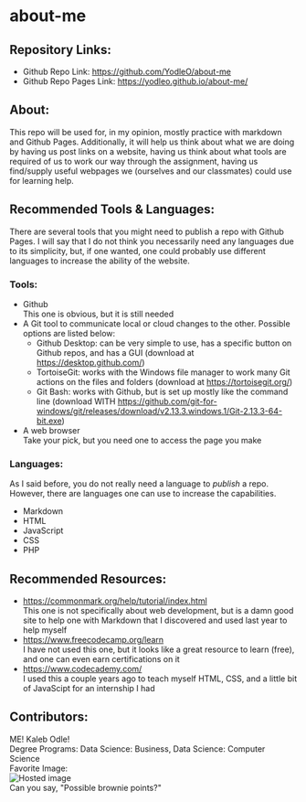 # about-me

## Repository Links:
- Github Repo Link: https://github.com/YodleO/about-me
- Github Repo Pages Link: https://yodleo.github.io/about-me/

## About:
This repo will be used for, in my opinion, mostly practice with markdown and Github Pages. Additionally, it will help us think about what we are doing by having us post links on a website, having us think about what tools are required of us to work our way through the assignment, having us find/supply useful webpages we (ourselves and our classmates) could use for learning help. 

## Recommended Tools & Languages:
There are several tools that you might need to publish a repo with Github Pages. I will say that I do not think you necessarily need any languages due to its simplicity, but, if one wanted, one could probably use different languages to increase the ability of the website.

### Tools:
- Github  
This one is obvious, but it is still needed
- A Git tool to communicate local or cloud changes to the other. Possible options are listed below:
    - Github Desktop: can be very simple to use, has a specific button on Github repos, and has a GUI (download at https://desktop.github.com/)
    - TortoiseGit: works with the Windows file manager to work many Git actions on the files and folders (download at https://tortoisegit.org/)
    - Git Bash: works with Github, but is set up mostly like the command line (download WITH https://github.com/git-for-windows/git/releases/download/v2.13.3.windows.1/Git-2.13.3-64-bit.exe)
- A web browser  
Take your pick, but you need one to access the page you make

### Languages:
As I said before, you do not really need a language to *publish* a repo. However, there are languages one can use to increase the capabilities.
- Markdown
- HTML
- JavaScript
- CSS
- PHP

## Recommended Resources:
- https://commonmark.org/help/tutorial/index.html  
This one is not specifically about web development, but is a damn good site to help one with Markdown that I discovered and used last year to help myself
- https://www.freecodecamp.org/learn  
I have not used this one, but it looks like a great resource to learn (free), and one can even earn certifications on it
- https://www.codecademy.com/  
I used this a couple years ago to teach myself HTML, CSS, and a little bit of JavaScipt for an internship I had

## Contributors:
ME! Kaleb Odle!  
Degree Programs: Data Science: Business, Data Science: Computer Science  
Favorite Image:  
![Hosted image](https://magazine.mst.edu/files/2012/10/Eloe_Nathan.jpg "Nathan friggin' Eloe")  
Can you say, "Possible brownie points?"
